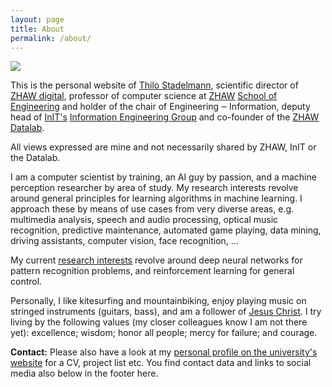 ```yaml
---
layout: page
title: About
permalink: /about/
---
```



[<img src="http://stdm.github.io/images/thilo_sds2015.jpg"/>](http://stdm.github.io/images/thilo_sds2015.jpg)

This is the personal website of [Thilo Stadelmann](http://www.zhaw.ch/=stdm), scientific director of [ZHAW digital](https://www.zhaw.ch/digital), professor of computer science at [ZHAW](https://www.zhaw.ch/en/university/) [School of Engineering](https://www.zhaw.ch/en/engineering/) and holder of the chair of Engineering ‒ Information, deputy head of [InIT's](https://www.zhaw.ch/en/engineering/institutes-centres/init/) [Information Engineering Group](https://www.zhaw.ch/de/engineering/institute-zentren/init/information-engineering/) and co-founder of the [ZHAW Datalab](https://www.zhaw.ch/datalab).

All views expressed are mine and not necessarily shared by ZHAW, InIT or the Datalab.

I am a computer scientist by training, an AI guy by passion, and a machine perception researcher by area of study. My research interests revolve around general principles for learning algorithms in machine learning. I approach these by means of use cases from very diverse areas, e.g. multimedia analysis, speech and audio processing, optical music recognition, predictive maintenance, automated game playing, data mining, driving assistants, computer vision, face recognition, ...

My current [research interests](https://stdm.github.io/research/) revolve around deep neural networks for pattern recognition problems, and reinforcement learning for general control.

Personally, I like kitesurfing and mountainbiking, enjoy playing music on stringed instruments (guitars, bass), and am a follower of [Jesus Christ](https://odb.org/). I try living by the following values (my closer colleagues know I am not there yet): excellence; wisdom; honor all people; mercy for failure; and courage.

**Contact:** Please also have a look at my [personal profile on the university's website](http://www.zhaw.ch/=stdm) for a CV, project list etc. You find contact data and links to social media also below in the footer here.
